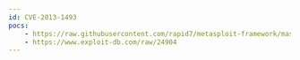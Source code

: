 ```yaml
---
id: CVE-2013-1493
pocs:
    - https://raw.githubusercontent.com/rapid7/metasploit-framework/master/modules/exploits/windows/browser/java_cmm.rb
    - https://www.exploit-db.com/raw/24904
---
```

